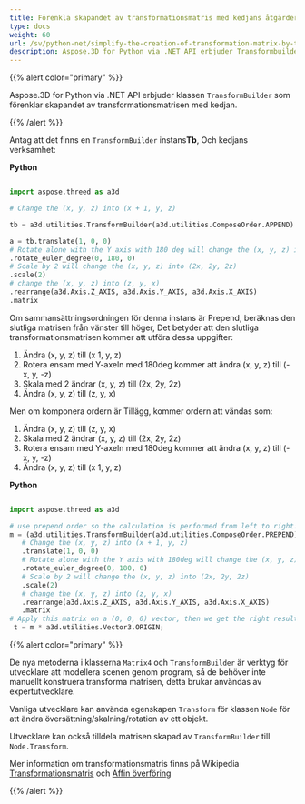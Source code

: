 ```yaml
---
title: Förenkla skapandet av transformationsmatris med kedjans åtgärder
type: docs
weight: 60
url: /sv/python-net/simplify-the-creation-of-transformation-matrix-by-the-chain-operations/
description: Aspose.3D for Python via .NET API erbjuder Transformbuilder- klassen som förenklar skapandet av transformationsmatrisen med kedjan.
---
```

{{% alert color="primary" %}} 

Aspose.3D for Python via .NET API erbjuder klassen `TransformBuilder` som förenklar skapandet av transformationsmatrisen med kedjan.

{{% /alert %}} 

Antag att det finns en `TransformBuilder` instans**Tb**, Och kedjans verksamhet:

**Python**

```py

import aspose.threed as a3d

# Change the (x, y, z) into (x + 1, y, z)

tb = a3d.utilities.TransformBuilder(a3d.utilities.ComposeOrder.APPEND)

a = tb.translate(1, 0, 0)
# Rotate alone with the Y axis with 180 deg will change the (x, y, z) into (-x, y, -z)
.rotate_euler_degree(0, 180, 0)
# Scale by 2 will change the (x, y, z) into (2x, 2y, 2z)
.scale(2)
# change the (x, y, z) into (z, y, x)
.rearrange(a3d.Axis.Z_AXIS, a3d.Axis.Y_AXIS, a3d.Axis.X_AXIS)
.matrix


```

Om sammansättningsordningen för denna instans är Prepend, beräknas den slutliga matrisen från vänster till höger, Det betyder att den slutliga transformationsmatrisen kommer att utföra dessa uppgifter:

1. Ändra (x, y, z) till (x 1, y, z)
1. Rotera ensam med Y-axeln med 180deg kommer att ändra (x, y, z) till (-x, y, -z)
1. Skala med 2 ändrar (x, y, z) till (2x, 2y, 2z)
1. Ändra (x, y, z) till (z, y, x)

Men om komponera ordern är Tillägg, kommer ordern att vändas som:

1. Ändra (x, y, z) till (z, y, x)
1. Skala med 2 ändrar (x, y, z) till (2x, 2y, 2z)
1. Rotera ensam med Y-axeln med 180deg kommer att ändra (x, y, z) till (-x, y, -z)
1. Ändra (x, y, z) till (x 1, y, z)

**Python**

```py

import aspose.threed as a3d

# use prepend order so the calculation is performed from left to right:
m = (a3d.utilities.TransformBuilder(a3d.utilities.ComposeOrder.PREPEND))
   # Change the (x, y, z) into (x + 1, y, z)
   .translate(1, 0, 0)
   # Rotate alone with the Y axis with 180deg will change the (x, y, z) into (-x, y, -z)
   .rotate_euler_degree(0, 180, 0)
   # Scale by 2 will change the (x, y, z) into (2x, 2y, 2z)
   .scale(2)
   # change the (x, y, z) into (z, y, x)
   .rearrange(a3d.Axis.Z_AXIS, a3d.Axis.Y_AXIS, a3d.Axis.X_AXIS)
   .matrix
# Apply this matrix on a (0, 0, 0) vector, then we get the right result (0, 0, -2)
 t = m * a3d.utilities.Vector3.ORIGIN;

```

{{% alert color="primary" %}} 

De nya metoderna i klasserna `Matrix4` och `TransformBuilder` är verktyg för utvecklare att modellera scenen genom program, så de behöver inte manuellt konstruera transforma matrisen, detta brukar användas av expertutvecklare.

Vanliga utvecklare kan använda egenskapen `Transform` för klassen `Node` för att ändra översättning/skalning/rotation av ett objekt.

Utvecklare kan också tilldela matrisen skapad av `TransformBuilder` till `Node.Transform`.

Mer information om transformationsmatris finns på Wikipedia [Transformationsmatris](https://en.wikipedia.org/wiki/Transformation_matrix#Examples_in_3D_computer_graphics) och [Affin överföring](https://en.wikipedia.org/wiki/Affine_transformation)

{{% /alert %}}
